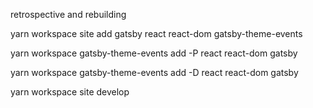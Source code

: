 retrospective and rebuilding

yarn workspace site add gatsby react react-dom gatsby-theme-events

yarn workspace gatsby-theme-events add -P react react-dom gatsby

yarn workspace gatsby-theme-events add -D react react-dom gatsby

yarn workspace site develop
